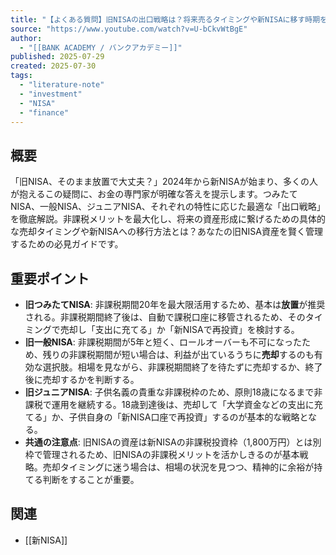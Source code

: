 ```yaml
---
title: "【よくある質問】旧NISAの出口戦略は？将来売るタイミングや新NISAに移す時期を徹底解説"
source: "https://www.youtube.com/watch?v=U-bCkvWtBgE"
author:
  - "[[BANK ACADEMY / バンクアカデミー]]"
published: 2025-07-29
created: 2025-07-30
tags:
  - "literature-note"
  - "investment"
  - "NISA"
  - "finance"
---
```


## 概要

「旧NISA、そのまま放置で大丈夫？」2024年から新NISAが始まり、多くの人が抱えるこの疑問に、お金の専門家が明確な答えを提示します。つみたてNISA、一般NISA、ジュニアNISA、それぞれの特性に応じた最適な「出口戦略」を徹底解説。非課税メリットを最大化し、将来の資産形成に繋げるための具体的な売却タイミングや新NISAへの移行方法とは？あなたの旧NISA資産を賢く管理するための必見ガイドです。

## 重要ポイント

- **旧つみたてNISA**: 非課税期間20年を最大限活用するため、基本は**放置**が推奨される。非課税期間終了後は、自動で課税口座に移管されるため、そのタイミングで売却し「支出に充てる」か「新NISAで再投資」を検討する。
- **旧一般NISA**: 非課税期間が5年と短く、ロールオーバーも不可になったため、残りの非課税期間が短い場合は、利益が出ているうちに**売却**するのも有効な選択肢。相場を見ながら、非課税期間終了を待たずに売却するか、終了後に売却するかを判断する。
- **旧ジュニアNISA**: 子供名義の貴重な非課税枠のため、原則18歳になるまで非課税で運用を継続する。18歳到達後は、売却して「大学資金などの支出に充てる」か、子供自身の「新NISA口座で再投資」するのが基本的な戦略となる。
- **共通の注意点**: 旧NISAの資産は新NISAの非課税投資枠（1,800万円）とは別枠で管理されるため、旧NISAの非課税メリットを活かしきるのが基本戦略。売却タイミングに迷う場合は、相場の状況を見つつ、精神的に余裕が持てる判断をすることが重要。

## 関連
- [[新NISA]]
